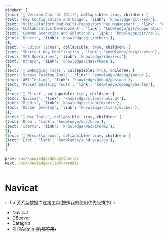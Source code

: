```yaml
---
sidebar: [
{text: '🚩 Version Control (Git)', collapsible: true, children: [
{text: 'Key Configuration and Usage', 'link': 'knowledge/git/keys'},
{text: 'Multi-platform and Multi-repository Key Management', 'link': 'knowledge/git/multiple'},
{text: 'Collaborative Development', 'link': 'knowledge/git/cooperation'},
{text: 'Common Scenarios and Solutions', 'link': 'knowledge/git/qa'},
{text: 'Others', 'link': 'knowledge/git/others'},
]},
{text: '✏️ Editor (Idea)', collapsible: true, children: [
{text: 'Shortcut Key Modification', 'link': 'knowledge/idea/keymap'},
{text: 'VCS Operations', 'link': 'knowledge/idea/vcs'},
{text: 'Others', 'link': 'knowledge/idea/theme'},
]},
{text: '🎁 Debugging Tools', collapsible: true, children: [
{text: 'Stress Testing Tools', 'link': 'knowledge/debug/jmeter'},
{text: 'API Testing', 'link': 'knowledge/debug/postman'},
{text: 'Packet Sniffing Tools', 'link': 'knowledge/debug/charles'},
]},
{text: '🔭 Client', collapsible: true, children: [
{text: 'Navicat', 'link': 'knowledge/client/navicat'},
{text: 'Mredis', 'link': 'knowledge/client/mredis'},
{text: 'Docker Desktop', 'link': 'knowledge/client/docker'},
]},
{text: '🍎 Mac Tools', collapsible: true, children: [
{text: 'Brew', 'link': 'knowledge/mac/brew'},
{text: 'Iterm2', 'link': 'knowledge/mac/iterm2'},
]},
{text: '🌈 Miscellaneous', collapsible: true, children: [
{text: 'List', 'link': 'knowledge/sundry/picgo'},
]}
]

prev: /us/knowledge/debug/charles
next: /us/knowledge/client/mredis
---
```


# Navicat

::: tip 关系型数据库连接工具(按照我的使用优先级排序)
:::

- Navicat
- DBeaver
- Datagrip
- PHPAdmin ~~(狗都不用)~~